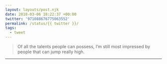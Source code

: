 ```yaml
---
layout: layouts/post.njk
date: 2018-03-06 18:22:37 +00:00
twitter: '971088676775063552'
permalink: /status/{{ twitter }}/
tags: 
  - tweet
---
```


> Of all the talents people can possess, I’m still most impressed by people that can jump really high.

---
